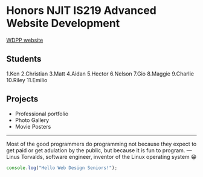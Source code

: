 # Honors NJIT IS219 Advanced Website Development

[WDPP website](https://frhsdwebdesign.com/)

## Students

1.Ken
2.Christian
3.Matt
4.Aidan
5.Hector
6.Nelson
7.Gio
8.Maggie
9.Charlie
10.Riley
11.Emilio

## Projects

- Professional portfolio
- Photo Gallery
- Movie Posters

---
Most of the good programmers do programming not because they expect to get paid or get adulation by the
public, but because it is fun to program.
— Linus Torvalds, software engineer, inventor of the Linux operating system 😁

```javascript
console.log("Hello Web Design Seniors!");
